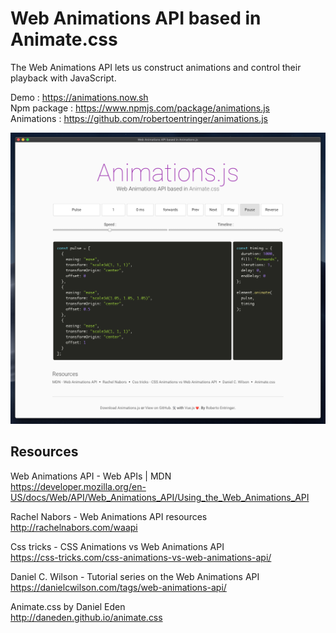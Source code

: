 # Web Animations API based in Animate.css

The Web Animations API lets us construct animations and control their playback with JavaScript.

Demo : https://animations.now.sh <br>
Npm package : https://www.npmjs.com/package/animations.js<br>
Animations : https://github.com/robertoentringer/animations.js

[![screenshot.png](screenshot.png)](https://animations.now.sh)

## Resources

Web Animations API - Web APIs | MDN<br>
https://developer.mozilla.org/en-US/docs/Web/API/Web_Animations_API/Using_the_Web_Animations_API

Rachel Nabors - Web Animations API resources<br>
http://rachelnabors.com/waapi

Css tricks - CSS Animations vs Web Animations API<br>
https://css-tricks.com/css-animations-vs-web-animations-api/

Daniel C. Wilson - Tutorial series on the Web Animations API<br>
https://danielcwilson.com/tags/web-animations-api/

Animate.css by Daniel Eden <br>
http://daneden.github.io/animate.css
